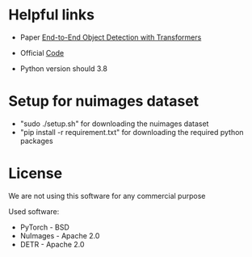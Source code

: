 # Helpful links

* Paper [End-to-End Object Detection with Transformers](https://arxiv.org/pdf/2005.12872.pdf)

* Official [Code](https://github.com/facebookresearch/detr)

* Python version should 3.8

# Setup for nuimages dataset
- "sudo ./setup.sh" for downloading the nuimages dataset
- "pip install -r requirement.txt" for downloading the required python packages

# License

We are not using this software for any commercial purpose

Used software:

* PyTorch - BSD
* NuImages - Apache 2.0
* DETR - Apache 2.0
